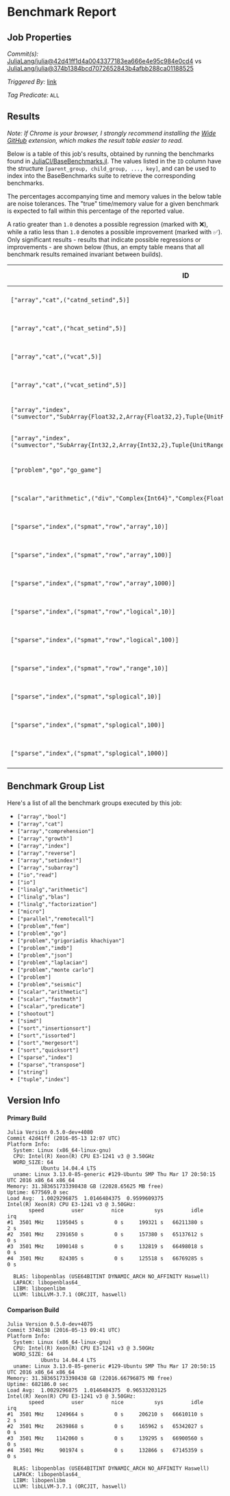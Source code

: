 # Benchmark Report

## Job Properties

*Commit(s):* [JuliaLang/julia@42d41ff1d4a0043377183ea666e4e95c984e0cd4](https://github.com/JuliaLang/julia/commit/42d41ff1d4a0043377183ea666e4e95c984e0cd4) vs [JuliaLang/julia@374b1384bcd7072652843b4afbb288ca01188525](https://github.com/JuliaLang/julia/commit/374b1384bcd7072652843b4afbb288ca01188525)

*Triggered By:* [link](https://github.com/JuliaLang/julia/pull/16260#issuecomment-219035607)

*Tag Predicate:* `ALL`

## Results

*Note: If Chrome is your browser, I strongly recommend installing the [Wide GitHub](https://chrome.google.com/webstore/detail/wide-github/kaalofacklcidaampbokdplbklpeldpj?hl=en)
extension, which makes the result table easier to read.*

Below is a table of this job's results, obtained by running the benchmarks found in
[JuliaCI/BaseBenchmarks.jl](https://github.com/JuliaCI/BaseBenchmarks.jl). The values
listed in the `ID` column have the structure `[parent_group, child_group, ..., key]`,
and can be used to index into the BaseBenchmarks suite to retrieve the corresponding
benchmarks.

The percentages accompanying time and memory values in the below table are noise tolerances. The "true"
time/memory value for a given benchmark is expected to fall within this percentage of the reported value.

A ratio greater than `1.0` denotes a possible regression (marked with :x:), while a ratio less
than `1.0` denotes a possible improvement (marked with :white_check_mark:). Only significant results - results
that indicate possible regressions or improvements - are shown below (thus, an empty table means that all
benchmark results remained invariant between builds).

| ID | time ratio | memory ratio |
|----|------------|--------------|
| `["array","cat",("catnd_setind",5)]` | 1.02 (15.00%)  | 1.01 (1.00%) :x: |
| `["array","cat",("hcat_setind",5)]` | 1.15 (15.00%)  | 1.13 (1.00%) :x: |
| `["array","cat",("vcat",5)]` | 0.94 (15.00%)  | 1.11 (1.00%) :x: |
| `["array","cat",("vcat_setind",5)]` | 1.17 (15.00%) :x: | 1.13 (1.00%) :x: |
| `["array","index",("sumvector","SubArray{Float32,2,Array{Float32,2},Tuple{UnitRange{Int64},UnitRange{Int64}},false}")]` | 1.05 (40.00%)  | 1.04 (1.00%) :x: |
| `["array","index",("sumvector","SubArray{Int32,2,Array{Int32,2},Tuple{UnitRange{Int64},UnitRange{Int64}},false}")]` | 1.06 (40.00%)  | 1.04 (1.00%) :x: |
| `["problem","go","go_game"]` | 1.08 (15.00%)  | 1.22 (1.00%) :x: |
| `["scalar","arithmetic",("div","Complex{Int64}","Complex{Float32}")]` | 1.54 (50.00%) :x: | 1.00 (1.00%)  |
| `["sparse","index",("spmat","row","array",10)]` | 1.10 (15.00%)  | 1.11 (1.00%) :x: |
| `["sparse","index",("spmat","row","array",100)]` | 1.02 (15.00%)  | 1.04 (1.00%) :x: |
| `["sparse","index",("spmat","row","array",1000)]` | 1.02 (15.00%)  | 1.02 (1.00%) :x: |
| `["sparse","index",("spmat","row","logical",10)]` | 1.06 (15.00%)  | 1.08 (1.00%) :x: |
| `["sparse","index",("spmat","row","logical",100)]` | 1.03 (15.00%)  | 1.04 (1.00%) :x: |
| `["sparse","index",("spmat","row","range",10)]` | 0.71 (15.00%) :white_check_mark: | 1.00 (1.00%)  |
| `["sparse","index",("spmat","splogical",10)]` | 1.06 (25.00%)  | 1.08 (1.00%) :x: |
| `["sparse","index",("spmat","splogical",100)]` | 1.01 (25.00%)  | 1.08 (1.00%) :x: |
| `["sparse","index",("spmat","splogical",1000)]` | 1.00 (25.00%)  | 1.05 (1.00%) :x: |

## Benchmark Group List

Here's a list of all the benchmark groups executed by this job:

- `["array","bool"]`
- `["array","cat"]`
- `["array","comprehension"]`
- `["array","growth"]`
- `["array","index"]`
- `["array","reverse"]`
- `["array","setindex!"]`
- `["array","subarray"]`
- `["io","read"]`
- `["io"]`
- `["linalg","arithmetic"]`
- `["linalg","blas"]`
- `["linalg","factorization"]`
- `["micro"]`
- `["parallel","remotecall"]`
- `["problem","fem"]`
- `["problem","go"]`
- `["problem","grigoriadis khachiyan"]`
- `["problem","imdb"]`
- `["problem","json"]`
- `["problem","laplacian"]`
- `["problem","monte carlo"]`
- `["problem"]`
- `["problem","seismic"]`
- `["scalar","arithmetic"]`
- `["scalar","fastmath"]`
- `["scalar","predicate"]`
- `["shootout"]`
- `["simd"]`
- `["sort","insertionsort"]`
- `["sort","issorted"]`
- `["sort","mergesort"]`
- `["sort","quicksort"]`
- `["sparse","index"]`
- `["sparse","transpose"]`
- `["string"]`
- `["tuple","index"]`

## Version Info

#### Primary Build

```
Julia Version 0.5.0-dev+4080
Commit 42d41ff (2016-05-13 12:07 UTC)
Platform Info:
  System: Linux (x86_64-linux-gnu)
  CPU: Intel(R) Xeon(R) CPU E3-1241 v3 @ 3.50GHz
  WORD_SIZE: 64
           Ubuntu 14.04.4 LTS
  uname: Linux 3.13.0-85-generic #129-Ubuntu SMP Thu Mar 17 20:50:15 UTC 2016 x86_64 x86_64
Memory: 31.383651733398438 GB (22028.65625 MB free)
Uptime: 677569.0 sec
Load Avg:  1.0029296875  1.0146484375  0.9599609375
Intel(R) Xeon(R) CPU E3-1241 v3 @ 3.50GHz: 
       speed         user         nice          sys         idle          irq
#1  3501 MHz    1195045 s          0 s     199321 s   66211380 s          2 s
#2  3501 MHz    2391650 s          0 s     157380 s   65137612 s          0 s
#3  3501 MHz    1090148 s          0 s     132819 s   66498018 s          0 s
#4  3501 MHz     824305 s          0 s     125518 s   66769285 s          0 s

  BLAS: libopenblas (USE64BITINT DYNAMIC_ARCH NO_AFFINITY Haswell)
  LAPACK: libopenblas64_
  LIBM: libopenlibm
  LLVM: libLLVM-3.7.1 (ORCJIT, haswell)

```

#### Comparison Build

```
Julia Version 0.5.0-dev+4075
Commit 374b138 (2016-05-13 09:41 UTC)
Platform Info:
  System: Linux (x86_64-linux-gnu)
  CPU: Intel(R) Xeon(R) CPU E3-1241 v3 @ 3.50GHz
  WORD_SIZE: 64
           Ubuntu 14.04.4 LTS
  uname: Linux 3.13.0-85-generic #129-Ubuntu SMP Thu Mar 17 20:50:15 UTC 2016 x86_64 x86_64
Memory: 31.383651733398438 GB (22016.66796875 MB free)
Uptime: 682186.0 sec
Load Avg:  1.0029296875  1.0146484375  0.96533203125
Intel(R) Xeon(R) CPU E3-1241 v3 @ 3.50GHz: 
       speed         user         nice          sys         idle          irq
#1  3501 MHz    1249664 s          0 s     206210 s   66610110 s          2 s
#2  3501 MHz    2639868 s          0 s     165962 s   65342027 s          0 s
#3  3501 MHz    1142060 s          0 s     139295 s   66900560 s          0 s
#4  3501 MHz     901974 s          0 s     132866 s   67145359 s          0 s

  BLAS: libopenblas (USE64BITINT DYNAMIC_ARCH NO_AFFINITY Haswell)
  LAPACK: libopenblas64_
  LIBM: libopenlibm
  LLVM: libLLVM-3.7.1 (ORCJIT, haswell)

```
